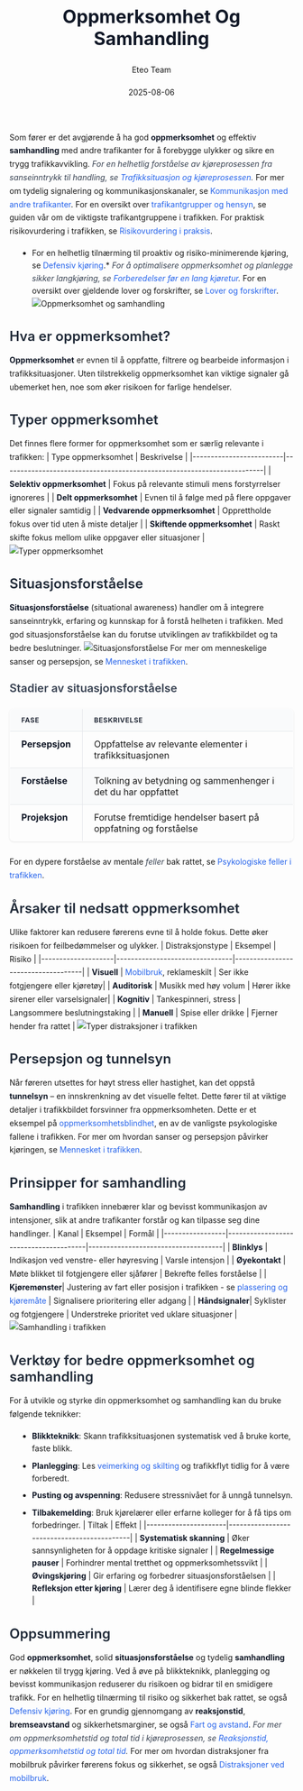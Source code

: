 ﻿---
title: "Oppmerksomhet Og Samhandling"
date: 2025-08-06
draft: false
author: "Eteo Team"
description: "Guide to Oppmerksomhet Og Samhandling for Norwegian driving theory exam."
categories: ["Driving Theory"]
tags: ["driving", "theory", "safety"]
featured_image: "/blogs/teori/oppmerksomhet-og-samhandling/oppmerksomhet-og-samhandling-image.svg"
---
<style>
/* Base text styling */
.article-content {
  font-family: 'Inter', -apple-system, BlinkMacSystemFont, 'Segoe UI', Roboto, Oxygen, Ubuntu, Cantarell, 'Open Sans', 'Helvetica Neue', sans-serif;
  line-height: 1.6;
  color: #1f2937;
  font-size: 16px;
}
/* Headers */
h1 {
  font-size: 2rem;
  font-weight: 700;
  margin: 2rem 0 1.5rem;
  color: #111827;
}
h2 {
  font-size: 1.5rem;
  font-weight: 600;
  margin: 2rem 0 1rem;
  color: #1f2937;
}
h3 {
  font-size: 1.25rem;
  font-weight: 600;
  margin: 1.5rem 0 0.75rem;
  color: #374151;
}
/* Paragraphs */
p {
  margin: 1rem 0;
  line-height: 1.7;
}
/* Lists */
ul, ol {
  margin: 1rem 0 1rem 1.5rem;
  padding-left: 1rem;
}
li {
  margin-bottom: 0.5rem;
  line-height: 1.6;
}
/* Bold and emphasis text */
strong, b {
  font-weight: 700 !important;
  color: #111827;
}
em, i {
  font-style: italic;
  color: #374151;
}
strong em, b i, em strong, i b {
  font-weight: 700 !important;
  font-style: italic;
  color: #111827;
}
/* Links */
a {
  color: #2563eb;
  text-decoration: none;
  transition: color 0.2s ease;
}
a:hover {
  color: #1d4ed8;
  text-decoration: underline;
}
/* Code blocks */
pre, code {
  font-family: 'SFMono-Regular', Consolas, 'Liberation Mono', Menlo, monospace;
  background-color: #f3f4f6;
  border-radius: 0.375rem;
  font-size: 0.875em;
}
pre {
  padding: 1rem;
  overflow-x: auto;
  margin: 1rem 0;
}
code {
  padding: 0.2em 0.4em;
}
/* Blockquotes */
blockquote {
  border-left: 4px solid #e5e7eb;
  margin: 1.5rem 0;
  padding: 0.75rem 1rem 0.75rem 1.5rem;
  background-color: #f9fafb;
  color: #4b5563;
  font-style: italic;
}
/* Tables */
table {
  margin: 1.5rem auto !important;
  border-collapse: collapse !important;
  width: 100% !important;
  max-width: 100%;
  box-shadow: 0 1px 3px rgba(0,0,0,0.1) !important;
  border-radius: 0.5rem !important;
  overflow: hidden !important;
  border: 1px solid #e5e7eb !important;
  display: table !important;
}
th, td {
  padding: 0.75rem 1.25rem !important;
  text-align: left !important;
  border: 1px solid #e5e7eb !important;
  vertical-align: top;
}
th {
  background-color: #f9fafb !important;
  font-weight: 600 !important;
  color: #111827 !important;
  text-transform: uppercase !important;
  font-size: 0.75rem !important;
  letter-spacing: 0.05em !important;
}
tr:nth-child(even) {
  background-color: #f9fafb !important;
}
tr:hover {
  background-color: #f3f4f6 !important;
}
/* Responsive adjustments */
@media (max-width: 768px) {
  .article-content {
    font-size: 15px;
  }
  h1 { font-size: 1.75rem; }
  h2 { font-size: 1.375rem; }
  h3 { font-size: 1.125rem; }
  table {
    display: block !important;
    overflow-x: auto !important;
    -webkit-overflow-scrolling: touch;
  }
}
</style>
Som fører er det avgjørende å ha god **oppmerksomhet** og effektiv **samhandling** med andre trafikanter for å forebygge ulykker og sikre en trygg trafikkavvikling.
*For en helhetlig forståelse av kjøreprosessen fra sanseinntrykk til handling, se [Trafikksituasjon og kjøreprosessen](/blogs/teori/trafikksituasjon-og-kjoreprosessen "Trafikksituasjon og kjøreprosessen - Sansing til handling, reaksjonstid m.m").*
For mer om tydelig signalering og kommunikasjonskanaler, se [Kommunikasjon med andre trafikanter](/blogs/teori/kommunikasjon-med-andre-trafikanter "Kommunikasjon med andre trafikanter - Tydelige signaler og trygg trafikk").
For en oversikt over [trafikantgrupper og hensyn](/blogs/teori/trafikantgrupper-og-hensyn "Trafikantgrupper og hensyn - Oversikt over trafikantgrupper og viktige hensyn"), se guiden vår om de viktigste trafikantgruppene i trafikken.
For praktisk risikovurdering i trafikken, se [Risikovurdering i praksis](/blogs/teori/risikovurdering-i-praksis "Risikovurdering i praksis - Praktisk risikovurdering i trafikken").
* For en helhetlig tilnærming til proaktiv og risiko-minimerende kjøring, se [Defensiv kjøring](/blogs/teori/defensiv-kjoring "Defensiv kjøring - Prinsipper og teknikker for trygg kjøring").*
*For å optimalisere oppmerksomhet og planlegge sikker langkjøring, se [Forberedelser før en lang kjøretur](/blogs/teori/forberedelser-for-en-lang-kjoretur "Forberedelser før en lang kjøretur - Tips for planlegging og sikkerhet før lange turer").*
For en oversikt over gjeldende lover og forskrifter, se [Lover og forskrifter](/blogs/teori/lover-og-forskrifter "Lover og forskrifter - Oversikt over norske trafikklover og forskrifter").
![Oppmerksomhet og samhandling](/blogs/teori/oppmerksomhet-og-samhandling/oppmerksomhet-og-samhandling-image.svg)
## Hva er oppmerksomhet?
**Oppmerksomhet** er evnen til å oppfatte, filtrere og bearbeide informasjon i trafikksituasjoner. Uten tilstrekkelig oppmerksomhet kan viktige signaler gå ubemerket hen, noe som øker risikoen for farlige hendelser.
## Typer oppmerksomhet
Det finnes flere former for oppmerksomhet som er særlig relevante i trafikken:
| Type oppmerksomhet      | Beskrivelse                                                           |
|-------------------------|------------------------------------------------------------------------|
| **Selektiv oppmerksomhet** | Fokus på relevante stimuli mens forstyrrelser ignoreres             |
| **Delt oppmerksomhet**     | Evnen til å følge med på flere oppgaver eller signaler samtidig     |
| **Vedvarende oppmerksomhet** | Opprettholde fokus over tid uten å miste detaljer                   |
| **Skiftende oppmerksomhet**  | Raskt skifte fokus mellom ulike oppgaver eller situasjoner          |
![Typer oppmerksomhet](/blogs/teori/oppmerksomhet-og-samhandling/oppmerksomhet-typer.svg)
## Situasjonsforståelse
**Situasjonsforståelse** (situational awareness) handler om å integrere sanseinntrykk, erfaring og kunnskap for å forstå helheten i trafikken. Med god situasjonsforståelse kan du forutse utviklingen av trafikkbildet og ta bedre beslutninger.
![Situasjonsforståelse](/blogs/teori/oppmerksomhet-og-samhandling/situasjonsforstaelse.svg)
For mer om menneskelige sanser og persepsjon, se [Mennesket i trafikken](/blogs/teori/mennesket-i-trafikken "Mennesket i trafikken - Psykologi og persepsjon").
### Stadier av situasjonsforståelse
| Fase           | Beskrivelse                                                       |
|----------------|-------------------------------------------------------------------|
| **Persepsjon** | Oppfattelse av relevante elementer i trafikksituasjonen           |
| **Forståelse** | Tolkning av betydning og sammenhenger i det du har oppfattet      |
| **Projeksjon** | Forutse fremtidige hendelser basert på oppfatning og forståelse   |
For en dypere forståelse av mentale *feller* bak rattet, se [Psykologiske feller i trafikken](/blogs/teori/psykologiske-feller-i-trafikken "Psykologiske feller i trafikken - Unngå mentale feller bak rattet").
## Årsaker til nedsatt oppmerksomhet
Ulike faktorer kan redusere førerens evne til å holde fokus. Dette øker risikoen for feilbedømmelser og ulykker.
| Distraksjonstype   | Eksempel                       | Risiko                             |
|--------------------|--------------------------------|------------------------------------|
| **Visuell**        | [Mobilbruk](/blogs/teori/distraksjoner-mobil "Distraksjoner ved mobilbruk - Risiko, lover og tips"), reklameskilt | Ser ikke fotgjengere eller kjøretøy|
| **Auditorisk**     | Musikk med høy volum           | Hører ikke sirener eller varselsignaler|
| **Kognitiv**       | Tankespinneri, stress          | Langsommere beslutningstaking     |
| **Manuell**        | Spise eller drikke             | Fjerner hender fra rattet         |
![Typer distraksjoner i trafikken](/blogs/teori/oppmerksomhet-og-samhandling/oppmerksomhet-distraksjoner.svg)
## Persepsjon og tunnelsyn
Når føreren utsettes for høyt stress eller hastighet, kan det oppstå **tunnelsyn** – en innskrenkning av det visuelle feltet. Dette fører til at viktige detaljer i trafikkbildet forsvinner fra oppmerksomheten. Dette er et eksempel på [oppmerksomhetsblindhet](/blogs/teori/psykologiske-feller-i-trafikken "Psykologiske feller i trafikken - Hvordan unngå oppmerksomhetsblindhet og andre mentale feller"), en av de vanligste psykologiske fallene i trafikken.
For mer om hvordan sanser og persepsjon påvirker kjøringen, se [Mennesket i trafikken](/blogs/teori/mennesket-i-trafikken "Mennesket i trafikken - Psykologi og persepsjon").
## Prinsipper for samhandling
**Samhandling** i trafikken innebærer klar og bevisst kommunikasjon av intensjoner, slik at andre trafikanter forstår og kan tilpasse seg dine handlinger.
| Kanal           | Eksempel                              | Formål                              |
|-----------------|---------------------------------------|-------------------------------------|
| **Blinklys**    | Indikasjon ved venstre- eller høyresving | Varsle intensjon                    |
| **Øyekontakt**  | Møte blikket til fotgjengere eller sjåfører | Bekrefte felles forståelse          |
| **Kjøremønster**| Justering av fart eller posisjon i trafikken - se [plassering og kjøremåte](/blogs/teori/plassering-og-kjoremmate "Plassering og kjøremåte - Guide til riktig kjøreteknikk")      | Signalisere prioritering eller adgang |
| **Håndsignaler**| Syklister og fotgjengere              | Understreke prioritet ved uklare situasjoner |
![Samhandling i trafikken](/blogs/teori/oppmerksomhet-og-samhandling/samhandling-i-trafikken.svg)
## Verktøy for bedre oppmerksomhet og samhandling
For å utvikle og styrke din oppmerksomhet og samhandling kan du bruke følgende teknikker:
* **Blikkteknikk**: Skann trafikksituasjonen systematisk ved å bruke korte, faste blikk.
* **Planlegging**: Les [veimerking og skilting](/blogs/teori/trafikkskilt-og-veimerking "Komplett guide til trafikkskilt og veimerking") og trafikkflyt tidlig for å være forberedt.
* **Pusting og avspenning**: Redusere stressnivået for å unngå tunnelsyn.
* **Tilbakemelding**: Bruk kjørelærer eller erfarne kolleger for å få tips om forbedringer.
| Tiltak               | Effekt                                     |
|----------------------|--------------------------------------------|
| **Systematisk skanning** | Øker sannsynligheten for å oppdage kritiske signaler |
| **Regelmessige pauser**   | Forhindrer mental tretthet og oppmerksomhetssvikt |
| **Øvingskjøring**         | Gir erfaring og forbedrer situasjonsforståelsen |
| **Refleksjon etter kjøring** | Lærer deg å identifisere egne blinde flekker |
## Oppsummering
God **oppmerksomhet**, solid **situasjonsforståelse** og tydelig **samhandling** er nøkkelen til trygg kjøring. Ved å øve på blikkteknikk, planlegging og bevisst kommunikasjon reduserer du risikoen og bidrar til en smidigere trafikk.
For en helhetlig tilnærming til risiko og sikkerhet bak rattet, se også [Defensiv kjøring](/blogs/teori/defensiv-kjoring "Defensiv kjøring - Prinsipper og teknikker for trygg kjøring").
For en grundig gjennomgang av **reaksjonstid**, **bremseavstand** og sikkerhetsmarginer, se også [Fart og avstand](/blogs/teori/fart-og-avstand "Fart og avstand - Komplett guide til hastighet og bremseavstand").
*For mer om oppmerksomhetstid og total tid i kjøreprosessen, se [Reaksjonstid, oppmerksomhetstid og total tid](/blogs/teori/reaksjonstid-oppmerksomhetstid-totaltid "Reaksjonstid, oppmerksomhetstid og total tid - Tidskomponenter i kjøreprosessen").*
For mer om hvordan distraksjoner fra mobilbruk påvirker førerens fokus og sikkerhet, se også [Distraksjoner ved mobilbruk](/blogs/teori/distraksjoner-mobil "Distraksjoner ved mobilbruk - Risiko, lover og tips").